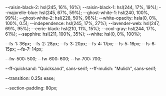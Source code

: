 <!-- Google font -->

<link rel="preconnect" href="https://fonts.googleapis.com">
<link rel="preconnect" href="https://fonts.gstatic.com" crossorigin>
<link
  href="https://fonts.googleapis.com/css2?family=Mulish:wght@600;700;900&family=Quicksand:wght@400;500;600;700&display=swap"
  rel="stylesheet">




<!-- ionicons -->
<script type="module" src="https://unpkg.com/ionicons@5.5.2/dist/ionicons/ionicons.esm.js"></script>
<script nomodule src="https://unpkg.com/ionicons@5.5.2/dist/ionicons/ionicons.js"></script>

<!-- Colors -->

--raisin-black-2: hsl(245, 16%, 16%);
--raisin-black-1: hsl(244, 17%, 19%);
--majorelle-blue: hsl(245, 67%, 59%);
--ghost-white-1: hsl(240, 100%, 99%);
--ghost-white-2: hsl(228, 50%, 96%);
--white-opacity: hsla(0, 0%, 100%, 0.5);
--independence: hsl(245, 17%, 27%);
--lavender-web: hsl(247, 69%, 95%);
--eerie-black: hsl(210, 11%, 15%);
--cool-gray: hsl(244, 17%, 61%);
--sapphire: hsl(211, 100%, 35%);
--white: hsl(0, 0%, 100%);

<!-- font Size -->

--fs-1: 36px;
--fs-2: 28px;
--fs-3: 20px;
--fs-4: 17px;
--fs-5: 16px;
--fs-6: 15px;
--fs-7: 14px;


<!-- Font Weight -->

--fw-500: 500;
--fw-600: 600;
--fw-700: 700;

<!-- Font Famly -->

--ff-quicksand: "Quicksand", sans-serif;
--ff-mulish: "Mulish", sans-serif;


<!-- Transition -->

--transition: 0.25s ease;


<!-- Spacing -->

--section-padding: 80px;